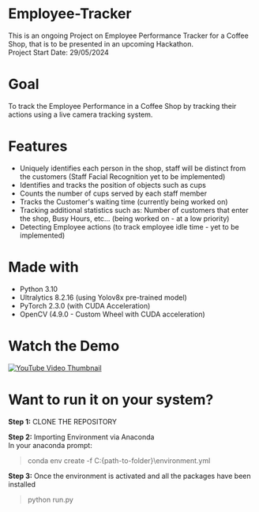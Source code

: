 # Employee-Tracker
This is an ongoing Project on Employee Performance Tracker for a Coffee Shop, that is to be presented in an upcoming Hackathon.  
Project Start Date: 29/05/2024

# Goal
To track the Employee Performance in a Coffee Shop by tracking their actions using a live camera tracking system.

# Features
- Uniquely identifies each person in the shop, staff will be distinct from the customers (Staff Facial Recognition yet to be implemented)
- Identifies and tracks the position of objects such as cups
- Counts the number of cups served by each staff member
- Tracks the Customer's waiting time (currently being worked on)
- Tracking additional statistics such as: Number of customers that enter the shop, Busy Hours, etc... (being worked on - at a low priority)
- Detecting Employee actions (to track employee idle time - yet to be implemented)

# Made with
- Python 3.10
- Ultralytics 8.2.16 (using Yolov8x pre-trained model)
- PyTorch 2.3.0 (with CUDA Acceleration)
- OpenCV (4.9.0 - Custom Wheel with CUDA acceleration)

# Watch the Demo
[![YouTube Video Thumbnail](https://img.youtube.com/vi/Unz3vQvvyyA/0.jpg)](https://www.youtube.com/watch?v=Unz3vQvvyyA)

# Want to run it on your system?
**Step 1:** CLONE THE REPOSITORY    

**Step 2:** Importing Environment via Anaconda  
In your anaconda prompt:
> conda env create -f C:\{path-to-folder}\environment.yml

**Step 3:** Once the environment is activated and all the packages have been installed
> python run.py
